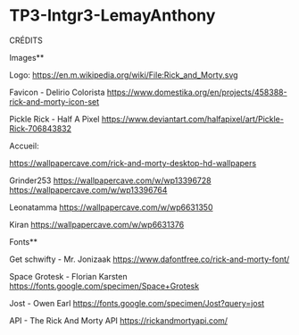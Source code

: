 # TP3-Intgr3-LemayAnthony



CRÉDITS

Images**

Logo:
https://en.m.wikipedia.org/wiki/File:Rick_and_Morty.svg

Favicon - Delirio Colorista
https://www.domestika.org/en/projects/458388-rick-and-morty-icon-set

Pickle Rick - Half A Pixel
https://www.deviantart.com/halfapixel/art/Pickle-Rick-706843832


Accueil:

https://wallpapercave.com/rick-and-morty-desktop-hd-wallpapers

Grinder253
https://wallpapercave.com/w/wp13396728
https://wallpapercave.com/w/wp13396764

Leonatamma
https://wallpapercave.com/w/wp6631350

Kiran
https://wallpapercave.com/w/wp6631376


Fonts**

Get schwifty - Mr. Jonizaak
https://www.dafontfree.co/rick-and-morty-font/

Space Grotesk - Florian Karsten
https://fonts.google.com/specimen/Space+Grotesk

Jost - Owen Earl
https://fonts.google.com/specimen/Jost?query=jost


API - The Rick And Morty API
https://rickandmortyapi.com/

